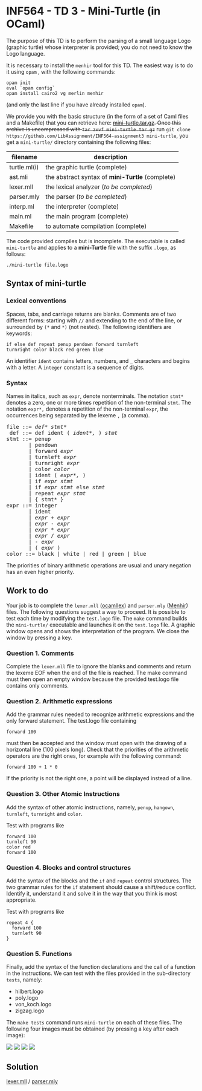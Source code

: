 # INF564 - TD 3 - Mini-Turtle (in OCaml)
The purpose of this TD is to perform the parsing of a small language Logo (graphic turtle) whose interpreter is provided; you do not need to know the Logo language.

It is necessary to install the `menhir` tool for this TD. The easiest way is to do it using `opam` , with the following commands:
```shell
opam init
eval `opam config`
opam install cairo2 vg merlin menhir
```
(and only the last line if you have already installed `opam`).

We provide you with the basic structure (in the form of a set of Caml files and a Makefile) that you can retrieve here: <s>[mini-turtle.tar.gz](https://www.enseignement.polytechnique.fr/informatique/INF564/td/3-ocaml/mini-turtle.tar.gz). Once this archive is uncompressed with `tar zxvf mini-turtle.tar.gz`</s> run `git clone https://github.com/LibAssignment/INF564-assignment3 mini-turtle`, you get a `mini-turtle/` directory containing the following files:

filename    | description
------------|---------------------------------------
turtle.ml(i)| the graphic turtle (complete)
ast.mli     | the abstract syntax of **mini-Turtle** (complete)
lexer.mll   | the lexical analyzer (*to be completed*)
parser.mly  | the parser (*to be completed*)
interp.ml   | the interpreter (complete)
main.ml     | the main program (complete)
Makefile    | to automate compilation (complete)

The code provided compiles but is incomplete. The executable is called `mini-turtle` and applies to a **mini-Turtle** file with the suffix `.logo`, as follows:
```shell
./mini-turtle file.logo
```

## Syntax of mini-turtle
### Lexical conventions
Spaces, tabs, and carriage returns are blanks. Comments are of two different forms: starting with `//` and extending to the end of the line, or surrounded by `(*` and `*)` (not nested). The following identifiers are keywords:
```logo
if else def repeat penup pendown forward turnleft
turnright color black red green blue
```
An identifier `ident` contains letters, numbers, and `_` characters and begins with a letter. A `integer` constant is a sequence of digits.

### Syntax
Names in italics, such as `expr`, denote nonterminals. The notation `stmt*` denotes a zero, one or more times repetition of the non-terminal `stmt`. The notation `expr*,` denotes a repetition of the non-terminal `expr`, the occurrences being separated by the lexeme `,` (a comma).
<pre>
file ::= <i>def*</i> <i>stmt*</i>
 def ::= def ident ( <i>ident*,</i> ) <i>stmt</i>
stmt ::= penup
       | pendown
       | forward <i>expr</i>
       | turnleft <i>expr</i>
       | turnright <i>expr</i>
       | color <i>color</i>
       | ident ( <i>expr*,</i> )
       | if <i>expr</i> <i>stmt</i>
       | if <i>expr</i> <i>stmt</i> else <i>stmt</i>
       | repeat <i>expr</i> <i>stmt</i>
       | { stmt* }
expr ::= integer
       | ident
       | <i>expr</i> + <i>expr</i>
       | <i>expr</i> - <i>expr</i>
       | <i>expr</i> * <i>expr</i>
       | <i>expr</i> / <i>expr</i>
       | - <i>expr</i>
       | ( <i>expr</i> )
color ::= black | white | red | green | blue
</pre>
The priorities of binary arithmetic operations are usual and unary negation has an even higher priority.

## Work to do
Your job is to complete the `lexer.mll` ([ocamllex](https://caml.inria.fr/pub/docs/manual-ocaml/lexyacc.html)) and `parser.mly` ([Menhir](http://gallium.inria.fr/~fpottier/menhir/manual.pdf)) files. The following questions suggest a way to proceed. It is possible to test each time by modifying the `test.logo` file. The `make` command builds the `mini-turtle/` executable and launches it on the `test.logo` file. A graphic window opens and shows the interpretation of the program. We close the window by pressing a key.

### Question 1. Comments
Complete the `lexer.mll` file to ignore the blanks and comments and return the lexeme EOF when the end of the file is reached. The make command must then open an empty window because the provided test.logo file contains only comments.

### Question 2. Arithmetic expressions
Add the grammar rules needed to recognize arithmetic expressions and the only forward statement. The test.logo file containing
```logo
forward 100
```
must then be accepted and the window must open with the drawing of a horizontal line (100 pixels long). Check that the priorities of the arithmetic operators are the right ones, for example with the following command:
```logo
forward 100 + 1 * 0
```
If the priority is not the right one, a point will be displayed instead of a line.

### Question 3. Other Atomic Instructions
Add the syntax of other atomic instructions, namely, `penup`, `hangown`, `turnleft`, `turnright` and `color`.

Test with programs like
```
forward 100
turnleft 90
color red
forward 100
```

### Question 4. Blocks and control structures
Add the syntax of the blocks and the `if` and `repeat` control structures. The two grammar rules for the `if` statement should cause a shift/reduce conflict. Identify it, understand it and solve it in the way that you think is most appropriate.

Test with programs like
```
repeat 4 {
  forward 100
  turnleft 90
}
```

### Question 5. Functions
Finally, add the syntax of the function declarations and the call of a function in the instructions.
We can test with the files provided in the sub-directory `tests`, namely:

* hilbert.logo
* poly.logo
* von_koch.logo
* zigzag.logo

The `make tests` command runs `mini-turtle` on each of these files. The following four images must be obtained (by pressing a key after each image):

![](tests/hilbert.png)
![](tests/poly.png)
![](tests/von_koch.png)
![](tests/zigzag.png)

## Solution
[lexer.mll](https://www.enseignement.polytechnique.fr/informatique/INF564/td/3-ocaml/corrige/lexer.mll.html) / [parser.mly](https://www.enseignement.polytechnique.fr/informatique/INF564/td/3-ocaml/corrige/parser.mly.html)
